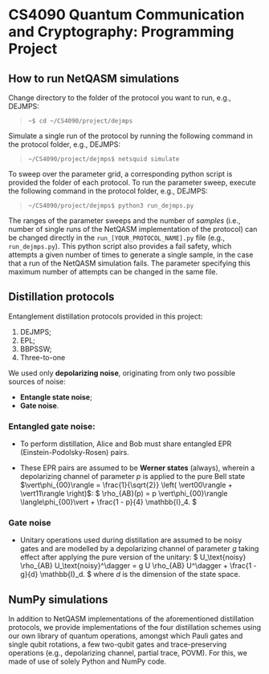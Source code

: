 # CS4090 Quantum Communication and Cryptography: Programming Project


## How to run NetQASM simulations

Change directory to the folder of the protocol you want to run, e.g., DEJMPS:

> ```~$ cd ~/CS4090/project/dejmps```

Simulate a single run of the protocol by running the following command in the protocol folder, e.g., DEJMPS:

> ```~/CS4090/project/dejmps$ netsquid simulate```

To sweep over the parameter grid, a corresponding python script is provided the folder of each protocol. To run the parameter sweep, execute the following command in the protocol folder, e.g., DEJMPS:

> ```~/CS4090/project/dejmps$ python3 run_dejmps.py```

The ranges of the parameter sweeps and the number of _samples_ (i.e., number of single runs of the NetQASM implementation of the protocol) can be changed directly in the `run_[YOUR_PROTOCOL_NAME].py` file (e.g., `run_dejmps.py`). This python script also provides a fail safety, which attempts a given number of times to generate a single sample, in the case that a run of the NetQASM simulation fails. The parameter specifying this maximum number of attempts can be changed in the same file.


## Distillation protocols

Entanglement distillation protocols provided in this project:
1. DEJMPS;
2. EPL;
3. BBPSSW;
4. Three-to-one

We used only __depolarizing noise__, originating from only two possible sources of noise:
* __Entangle state noise__;
* __Gate noise__.


### Entangled gate noise:
* To perform distillation, Alice and Bob must share entangled EPR (Einstein-Podolsky-Rosen) pairs.

* These EPR pairs are assumed to be __Werner states__ (always), wherein a depolarizing channel of parameter $p$ is applied to the pure Bell state $\vert\phi_{00}\rangle = \frac{1}{\sqrt{2}} \left( \vert00\rangle + \vert11\rangle \right)$:
$
\rho_{AB}(p) = p \vert\phi_{00}\rangle \langle\phi_{00}\vert + \frac{1 - p}{4} \mathbb{I}_4.
$


### Gate noise

* Unitary operations used during distillation are assumed to be noisy gates and are modelled by a depolarizing channel of parameter $g$ taking effect after applying the pure version of the unitary:
$
U_\text{noisy} \rho_{AB} U_\text{noisy}^\dagger = g U \rho_{AB} U^\dagger + \frac{1 - g}{d} \mathbb{I}_d.
$
where $d$ is the dimension of the state space.


## NumPy simulations

In addition to NetQASM implementations of the aforementioned distillation protocols, we provide implementations of the four distillation schemes using our own library of quantum operations, amongst which Pauli gates and single qubit rotations, a few two-qubit gates and trace-preserving operations (e.g., depolarizing channel, partial trace, POVM). For this, we made of use of solely Python and NumPy code.

 
